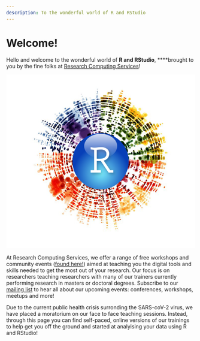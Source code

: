 ```yaml
---
description: To the wonderful world of R and RStudio
---
```


# Welcome!

Hello and welcome to the wonderful world of **R and RStudio**, ****brought to you by the fine folks at [Research Computing Services](https://research.unimelb.edu.au/infrastructure/research-computing-services)! 

![](.gitbook/assets/dataviz.png)

At Research Computing Services, we offer a range of free workshops and community events \([found here!](https://www.eventbrite.com.au/o/research-computing-services-10600096884)\) aimed at teaching you the digital tools and skills needed to get the most out of your research. Our focus is on researchers teaching researchers with many of our trainers currently performing research in masters or doctoral degrees. Subscribe to our [mailing list](http://eepurl.com/gZUS6b) to hear all about our upcoming events: conferences, workshops, meetups and more! 



Due to the current public health crisis surronding the SARS-coV-2 virus, we have placed a moratorium on our face to face teaching sessions. Instead, through this page you can find self-paced, online versions of our trainings to help get you off the ground and started at analyising your data using R and RStudio!





